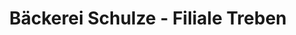 ---
title: "Bäckerei Schulze - Filiale Treben"
url: /treben/baeckerei-schulze-filiale-treben/
shop: Bäckerei
---